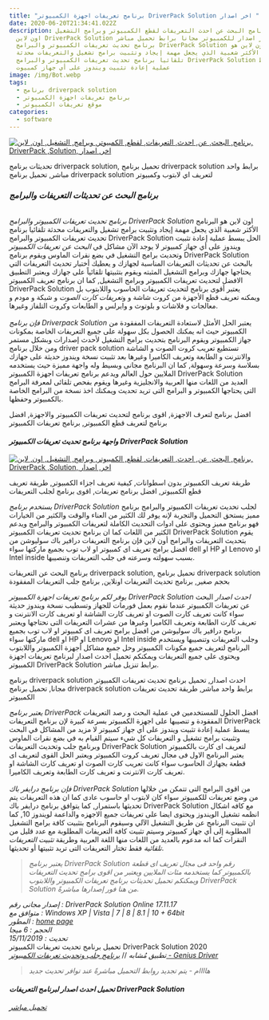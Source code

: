 ```yaml
---
title: "برنامج تعريفات اجهزة الكمبيوتر DriverPack Solution اخر اصدار "
date: 2020-06-20T21:34:41.022Z
description: تنزيل برنامج البحث عن احدث التعريفات لقطع الكمبيوتر وبرامج التشغيل
  اون لاين DriverPack Solution اخر اصدار للكمبيوتر مجانا برابط تحميل مباشر
  برنامج تحديث تعريفات الكمبيوتر والبرامج DriverPack Solution اون لاين هو
  البرنامج الأكثر شعبية الذي يجعل مهمة إيجاد وتثبيت برامج تشغيل والتعريفات محدثة
  تلقائيا برنامج تحديث تعريفات الكمبيوتر والبرامج DriverPack Solution الحل يبسط
  عملية إعادة تثبيت ويندوز على أي جهاز كمبيوت
image: /img/Bot.webp
tags:
  - برنامج driverpack solution
  - برنامج تعريفات اجهزة الكمبيوتر
  - موقع تعريفات الكمبيوتر
categories:
  - software
---
```

<!--StartFragment-->

[![برنامج, البحث, عن, احدث, التعريفات, لقطع, الكمبيوتر, وبرامج, التشغيل, اون, لاين, DriverPack ,Solution, اخر, اصدار ](https://2.bp.blogspot.com/-Oaz2jze9b20/Wo1zIq2nGdI/AAAAAAAAIUc/7vAQTO3DndA4jRnBxsq8TlPcq9DktZ3dQCLcBGAs/s320/%25D8%25A8%25D8%25B1%25D9%2586%25D8%25A7%25D9%2585%25D8%25AC%2B%25D8%25AA%25D8%25B9%25D8%25B1%25D9%258A%25D9%2581%25D8%25A7%25D8%25AA%2B%25D8%25A7%25D8%25AC%25D9%2587%25D8%25B2%25D8%25A9%2B%25D8%25A7%25D9%2584%25D9%2583%25D9%2585%25D8%25A8%25D9%258A%25D9%2588%25D8%25AA%25D8%25B1%2BDriverPack%2BSolution%2B%25D8%25A7%25D8%25AD%25D8%25AF%25D8%25AB%2B%25D8%25A7%25D8%25B5%25D8%25AF%25D8%25A7%25D8%25B1.png "برنامج تعريفات اجهزة الكمبيوتر DriverPack Solution احدث اصدار")](https://2.bp.blogspot.com/-Oaz2jze9b20/Wo1zIq2nGdI/AAAAAAAAIUc/7vAQTO3DndA4jRnBxsq8TlPcq9DktZ3dQCLcBGAs/s0-rw-e90/%25D8%25A8%25D8%25B1%25D9%2586%25D8%25A7%25D9%2585%25D8%25AC%2B%25D8%25AA%25D8%25B9%25D8%25B1%25D9%258A%25D9%2581%25D8%25A7%25D8%25AA%2B%25D8%25A7%25D8%25AC%25D9%2587%25D8%25B2%25D8%25A9%2B%25D8%25A7%25D9%2584%25D9%2583%25D9%2585%25D8%25A8%25D9%258A%25D9%2588%25D8%25AA%25D8%25B1%2BDriverPack%2BSolution%2B%25D8%25A7%25D8%25AD%25D8%25AF%25D8%25AB%2B%25D8%25A7%25D8%25B5%25D8%25AF%25D8%25A7%25D8%25B1.png)

تحديثات برنامج driverpack solution, تحميل برنامج driverpack solution برابط واحد مباشر, تحميل برنامج driverpack solution لتعريف اي لابتوب وكمبيوتر

### *برنامج البحث عن تحديثات التعريفات والبرامج*

\
*برنامج تحديث تعريفات الكمبيوتر والبرامج DriverPack Solution* اون لاين هو البرنامج الأكثر شعبية الذي يجعل مهمة إيجاد وتثبيت برامج تشغيل والتعريفات محدثة تلقائيا برنامج تحديث تعريفات الكمبيوتر والبرامج DriverPack Solution الحل يبسط عملية إعادة تثبيت ويندوز على أي جهاز كمبيوتر لا يوجد الآن مشاكل في *البحث عن تعريفات الكمبيوتر* وتحديث برامج التشغيل في بضع نقرات الماوس ويقوم برنامج DriverPack Solution بالبحث عن تحديثات التعريفات المناسبة لجهازك و يعطيك أختيار تحديث التعريفات التي يحتاجها جهازك وبرامج التشغيل المثبته ويقوم بتثبيتها تلقائياً على جهازك ويعتبر التطبيق الافضل لتحديث تعريفات الكمبيوتر وبرامج التشغيل, كما ان برنامج تعريف الكمبيوتر DriverPack Solution يعتبر أقوى برنامج لتحديث تعريفات الحاسوب واللابتوب بل ويمكنه تعريف قطع الأجهزة من كروت شاشة و و*تعريفات كارت الصوت* و شبكة و مودم و معالجات و فلاشات و بلوتوث و وايرلس و الطابعات وكروت التلفاز وغيرها.\
\
*فإن برنامج Driverpack Solution* يعتبر الحل الأمثل لاستعادة التعريفات المفقودة من الكمبيوتر حيث انه يمكنك الحصول بكل سهولة على جميع التعريفات الخاصة بمكونات جهاز الكمبيوتر ويقوم البرنامج بتحديث برامج التشغيل لأحدث إصدارات وبشكل مستمر ومن خلال برنامج driver pack solution تستطيع تعريب كروت الصوت و الشاشة والانترنت و الطابعة وتعريف الكاميرا وغيرها بعد تثبيت نسخة ويندوز حديثة على جهازك بسلاسة وسرعة وسهولة, كما ان البرنامج مجانى وبسيط وله واجهة مميزة حيث يستخدمه الملايين حول العالم ويدعم برنامج تعريفات اجهزة الكمبيوتر DriverPack Solution العديد من اللغات منها العربية والانجليزية وغيرها ويقوم بفحص تلقائى لمعرفة البرامج التى يحتاجها الكمبيوتر و البرامج التى تريد تحديث ويمكنك اخذ نسخة من البرامج الخاصة بالكمبيوتر وحفظها.[](<>)

افضل برنامج لتعرف الاجهزة, اقوى برنامج لتحديث تعريفات الكمبيوتر والاجهزة, افضل برنامج لتعريف قطع الكمبيوتر, برنامج تعريفات الكمبيوتر

#### *واجهة برنامج تحديث تعريفات الكمبيوتر DriverPack Solution*

[![برنامج, البحث, عن, احدث, التعريفات, لقطع, الكمبيوتر, وبرامج, التشغيل, اون, لاين, DriverPack ,Solution, اخر, اصدار ](https://3.bp.blogspot.com/-8isb6Yw_CKo/Wo1zby7lRtI/AAAAAAAAIUk/VzKcwsFk2HQheMvYn3A-Jz3Uc9eYe4xigCLcBGAs/s320/%25D8%25A8%25D8%25B1%25D9%2586%25D8%25A7%25D9%2585%25D8%25AC%2B%25D8%25AA%25D8%25B9%25D8%25B1%25D9%258A%25D9%2581%25D8%25A7%25D8%25AA%2B%25D8%25A7%25D8%25AC%25D9%2587%25D8%25B2%25D8%25A9%2B%25D8%25A7%25D9%2584%25D9%2583%25D9%2585%25D8%25A8%25D9%258A%25D9%2588%25D8%25AA%25D8%25B1%2BDriverPack%2BSolution%2B%25D8%25A7%25D8%25AD%25D8%25AF%25D8%25AB%2B%25D8%25A7%25D8%25B5%25D8%25AF%25D8%25A7%25D8%25B1%2B%25283%2529.png "برنامج تعريفات اجهزة الكمبيوتر DriverPack Solution احدث اصدار")](https://3.bp.blogspot.com/-8isb6Yw_CKo/Wo1zby7lRtI/AAAAAAAAIUk/VzKcwsFk2HQheMvYn3A-Jz3Uc9eYe4xigCLcBGAs/s0-rw-e90/%25D8%25A8%25D8%25B1%25D9%2586%25D8%25A7%25D9%2585%25D8%25AC%2B%25D8%25AA%25D8%25B9%25D8%25B1%25D9%258A%25D9%2581%25D8%25A7%25D8%25AA%2B%25D8%25A7%25D8%25AC%25D9%2587%25D8%25B2%25D8%25A9%2B%25D8%25A7%25D9%2584%25D9%2583%25D9%2585%25D8%25A8%25D9%258A%25D9%2588%25D8%25AA%25D8%25B1%2BDriverPack%2BSolution%2B%25D8%25A7%25D8%25AD%25D8%25AF%25D8%25AB%2B%25D8%25A7%25D8%25B5%25D8%25AF%25D8%25A7%25D8%25B1%2B%25283%2529.png)

طريقة تعريف الكمبيوتر بدون اسطوانات, كيفية تعريف اجزاء الكمبيوتر, طريقة تعريف قطع الكمبيوتر, افضل برنامج تعريفات, اقوى برنامج لجلب التعريفات

*يستخدم برنامج DriverPack Solution* لجلب تحديث تعريفات الكمبيوتر والبرامج برنامج مميز يستحق التحميل والتجربة لإنه يوفر لك الكثير من العناء والوقت والكثير من الخيارات فهو برنامج مميز ويحتوى على ادوات التحديث الكاملة لتعريفات الكمبيوتر والبرامج ويدعم الكثير من اللغات كما ان برنامج تحديث تعريفات الكمبيوتر DriverPack Solution يقوم بتحديث التعريفات والبرامج أون لاين فإن برنامج التعريفات درافير باك سوليوشن من افضل برامج تعريف اى كمبيوتر او لاب توب بجميع ماركتها سواء dell او HP او Lenovo او Intel inside بسبب سهولته وسرعته فى جلب التعريفات وتنصيبها.

برنامج البحث عن التعريفات driverpack solution, تحميل برنامج driverpack solution بحجم صغير, برنامج تحديث التعريفات اونلاين, برنامج جلب التعريفات المفقودة

*يوفر لكم برنامج تعريفات اجهزة الكمبيوتر DriverPack Solution احدث اصدار* البحث عن تعريفات الكمبيوتر عندما نقوم بعمل فورمات للجهاز وتسطيب نسخة ويندوز حديثة سواء كانت تعريف كارت الصوت او تعريف كارت الشاشة او تعريف كارت الانترنت و تعريف كارت الطابعة وتعريف الكاميرا وغيرها من عشرات التعريفات التى نحتاجها ويعتبر برنامج درافير باك سوليوشن من افضل برامج تعريف اى كمبيوتر او لاب توب بجميع ماركتها سواء dell او HP او Lenovo او Intel inside وجلب التعريفات وتنصيبها ويستخدم البرنامج لتعريف جميع مكونات الكمبيوتر وحل جميع مشاكل أجهزة الكمبيوتر واللابتوب ويحتوى على جميع التعريفات ويمكنكم تحميل احدث اصدار لبرنامج تعريفات اجهزة الكمبيوتر DriverPack Solution برابط تنزيل مباشر.

برنامج driverpack solution احدث اصدار, تحميل برنامج تحديث تعريفات الكمبيوتر مجانا, تحميل برنامج driverpack solution برابط واحد مباشر, طريقة تحديث تعريفات الكمبيوتر

*يعتبر برنامج DriverPack* افضل الحلول للمستخدمين في عملية البحث و رصد التعريفات المفقودة و تنصيبها على اجهزة الكمبيوتر بسرعة كبيرة لإن برنامج التعريفات DriverPack يبسط عملية إعادة تثبيت ويندوز على أي جهاز كمبيوتر لا مزيد من المشاكل في البحث وتثبيت برامج تشغيل و التعريفات كل شيء سيتم القيام به في بضع نقرات الماوس وبرنامج جلب وتحديث التعريفات DriverPack Solution لتعريف اى كارت بالكمبيوتر يعتبر البرنامج الاول فى مجال تعريف كروت الكمبيوتر ويعتبر الحل القوى لتعريف اى قطعة بجهازك الحاسوب سواء كانت تعريب كارت الصوت او تعريف كارت الشاشة او تعريف كارت الانترنت و تعريف كارت الطابعة وتعريف الكاميرا.\
\
*فإن برنامج درايفر باك DriverPack Solution* من اقوى البرامج التى تتمكن من خلالها من وضع تعريفات للكمبيوتر سواء كان لابتوب او حاسوب عادى كما ان هذه التعريفات يتم تحديثها باستمرار, كما يتوافق برنامج درايفر باك DriverPack Solution مع كافه اشكال انظمه تشغيل الويندوز ويحتوى ايضا على تعريفات جميع الاجهزه والداعمة لويندوز 10, كما ان تثبيت البرنامج عن طريق التشغيل الآلي وسيقوم البرنامج بتثبيت كافة برامج التشغيل المطلوبة إلى أي جهاز كمبيوتر وسيتم تثبيت كافة التعريفات المطلوبة مع عدد قليل من النقرات كما انه مدعوم بالعديد من اللغات منها اللغة العربية وطريقة *تثبيت التعريفات تلقائية* فقط تختار التعريفات التى تريد تثبيتها أو تحديثها.

> *يعتبر برنامج DriverPack Solution رقم واحد فى مجال تعريف اى قطعة بالكمبيوتر كما يستخدمه مئات الملايين ويعتبر من اقوى برامج تحديث التعريفات ويمكنكم تحميل تحديثات برنامج تعريفات الكمبيوتر واللابتوب DriverPack Solution من هنا فور إصدارها مباشرةً.*

*إصدار مجانى رقم : DriverPack Solution Online 17.11.17*\
*متوافق مع : Windows XP | Vista | 7 | 8 | 8.1 | 10 + 64bit*\
*المطور : [home page](https://drp.su/)*\
*الحجم : 6 ميجا*\
*تحديث : 15/11/2019*\
تحميل برنامج تحديث تعريفات الكمبيوتر DriverPack Solution 2020\
*تطبيق مُشابه* // *[برنامج جلب وتحديث تعريفات الكمبيوتر - Genius Driver](https://www.fobramg.com/2018/07/Genius-Driver.html)*

> *هاااام - يتم تجديد روابط التحميل مباشرةً عند توافر تحديث جديد*

#### *تحميل احدث اصدار لبرنامج التعريفات DriverPack Solution*

*[تحميل مباشر](http://dl.drp.su/17-online/DriverPack-17-Online.exe)*

<!--EndFragment-->